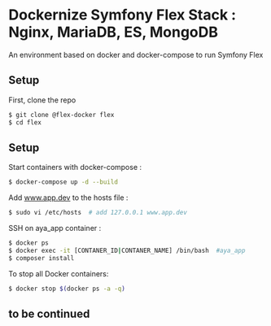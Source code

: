 #  Dockernize Symfony Flex Stack : Nginx, MariaDB, ES, MongoDB 


An environment based on docker and docker-compose to run Symfony Flex


## Setup

First, clone the repo

```bash
$ git clone @flex-docker flex
$ cd flex
```

## Setup

Start containers with docker-compose :

```bash
$ docker-compose up -d --build
```

Add www.app.dev to the hosts file :

```bash
$ sudo vi /etc/hosts  # add 127.0.0.1 www.app.dev
```

SSH on aya_app container :

```bash
$ docker ps
$ docker exec -it [CONTANER_ID|CONTANER_NAME] /bin/bash  #aya_app
$ composer install
```

To stop all Docker containers:

```bash
$ docker stop $(docker ps -a -q)
```


## to be continued